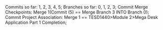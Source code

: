 Commits so far: 1, 2, 3, 4, 5;
Branches so far: 0, 1, 2, 3;
Commit Merge Checkpoints: Merge 1(Commit (5) == Merge Branch 3 INTO Branch 0);
Commit Project Association: Merge 1 == TESD1440>Module 2>Mega Desk Application Part 1 Completion;
